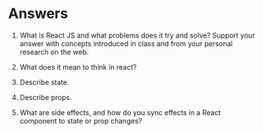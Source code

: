 # Answers

1. What is React JS and what problems does it try and solve? Support your answer with concepts introduced in class and from your personal research on the web.



1. What does it mean to think in react?



1. Describe state.



1. Describe props.



1. What are side effects, and how do you sync effects in a React component to state or prop changes?

